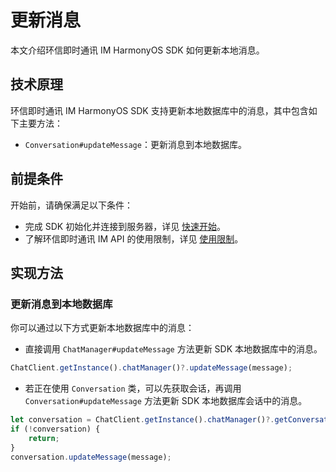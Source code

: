 # 更新消息

<Toc />

本文介绍环信即时通讯 IM HarmonyOS SDK 如何更新本地消息。

## 技术原理

环信即时通讯 IM HarmonyOS SDK 支持更新本地数据库中的消息，其中包含如下主要方法：

- `Conversation#updateMessage`：更新消息到本地数据库。

## 前提条件

开始前，请确保满足以下条件：

- 完成 SDK 初始化并连接到服务器，详见 [快速开始](quickstart.html)。
- 了解环信即时通讯 IM API 的使用限制，详见 [使用限制](/product/limitation.html)。

## 实现方法

### 更新消息到本地数据库

你可以通过以下方式更新本地数据库中的消息：

- 直接调用 `ChatManager#updateMessage` 方法更新 SDK 本地数据库中的消息。

```TypeScript 
ChatClient.getInstance().chatManager()?.updateMessage(message);
```

- 若正在使用 `Conversation` 类，可以先获取会话，再调用 `Conversation#updateMessage` 方法更新 SDK 本地数据库会话中的消息。

```TypeScript
let conversation = ChatClient.getInstance().chatManager()?.getConversation(conversationId);
if (!conversation) {
    return;
}
conversation.updateMessage(message);
```

